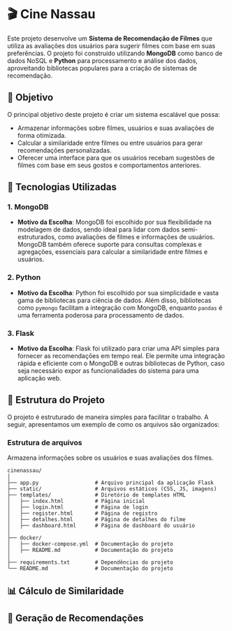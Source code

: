 # 🎬 Cine Nassau

Este projeto desenvolve um **Sistema de Recomendação de Filmes** que utiliza as avaliações dos usuários para sugerir filmes com base em suas preferências. O projeto foi construído utilizando **MongoDB** como banco de dados NoSQL e **Python** para processamento e análise dos dados, aproveitando bibliotecas populares para a criação de sistemas de recomendação.

## 📝 Objetivo

O principal objetivo deste projeto é criar um sistema escalável que possa:
- Armazenar informações sobre filmes, usuários e suas avaliações de forma otimizada.
- Calcular a similaridade entre filmes ou entre usuários para gerar recomendações personalizadas.
- Oferecer uma interface para que os usuários recebam sugestões de filmes com base em seus gostos e comportamentos anteriores.

## 🔧 Tecnologias Utilizadas

### 1. **MongoDB**
- **Motivo da Escolha**: MongoDB foi escolhido por sua flexibilidade na modelagem de dados, sendo ideal para lidar com dados semi-estruturados, como avaliações de filmes e informações de usuários. MongoDB também oferece suporte para consultas complexas e agregações, essenciais para calcular a similaridade entre filmes e usuários.

### 2. **Python**
- **Motivo da Escolha**: Python foi escolhido por sua simplicidade e vasta gama de bibliotecas para ciência de dados. Além disso, bibliotecas como `pymongo` facilitam a integração com MongoDB, enquanto `pandas` é uma ferramenta poderosa para processamento de dados.

### 3. **Flask**
- **Motivo da Escolha**: Flask foi utilizado para criar uma API simples para fornecer as recomendações em tempo real. Ele permite uma integração rápida e eficiente com o MongoDB e outras bibliotecas de Python, caso seja necessário expor as funcionalidades do sistema para uma aplicação web.

## 📂 Estrutura do Projeto

O projeto é estruturado de maneira simples para facilitar o trabalho. A seguir, apresentamos um exemplo de como os arquivos são organizados:

### Estrutura de arquivos
Armazena informações sobre os usuários e suas avaliações dos filmes.
````shell
cinenassau/
│
├── app.py                  # Arquivo principal da aplicação Flask
├── static/                 # Arquivos estáticos (CSS, JS, imagens)
├── templates/              # Diretório de templates HTML
│   ├── index.html          # Página inicial
│   ├── login.html          # Página de login
│   ├── register.html       # Página de registro
│   ├── detalhes.html       # Página de detalhes do filme
│   ├── dashboard.html      # Página de dashboard do usuário
│    
├── docker/
│   ├── docker-compose.yml  # Documentação do projeto 
│   ├── README.md           # Documentação do projeto
│
├── requirements.txt        # Dependências do projeto
└── README.md               # Documentação do projeto
````

## 📊 Cálculo de Similaridade

## 🎯 Geração de Recomendações
